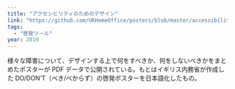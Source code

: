 ```yaml
---
title: "アクセシビリティのためのデザイン"
link: "https://github.com/UKHomeOffice/posters/blob/master/accessibility/dos-donts/posters_ja/PDF/accessibility-posters-set_ja.pdf"
tags:
  - "啓発ツール"
year: 2019
---
```


様々な障害について、デザインする上で何をすべきか、何をしないべきかをまとめたポスターが PDF データで公開されている。もとはイギリス内務省が作成した DO/DON’T（べき/べからず）の啓発ポスターを日本語化したもの。
